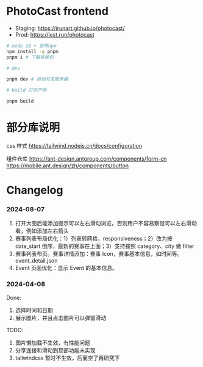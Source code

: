 # PhotoCast frontend

- Staging: https://irunart.github.io/photocast/
- Prod: https://iest.run/photocast

```bash
# node 18 + 自带npm
npm install -g pnpm
pnpm i # 下载依赖包

# dev

pnpm dev # 启动开发服务器

# build 打包产物

pnpm build


```

# 部分库说明

css 样式
https://tailwind.nodejs.cn/docs/configuration

组件仓库
https://ant-design.antgroup.com/components/form-cn
https://mobile.ant.design/zh/components/button

# Changelog

### 2024-08-07

1. 打开大图后能添加提示可以左右滑动浏览，否则用户不容易察觉可以左右滑动看，例如添加左右箭头
2. 赛事列表布局优化：1）列表转网格，responsiveness；2）改为按 date_start 倒序，最新的赛事在上面；3）支持按照 category、city 做 filter
3. 赛事列表布页。赛事详情添加：赛事 Icon，赛事基本信息，如时间等。event_detail.json
4. Event 页面优化：显示 Event 的基本信息。

### 2024-04-08

Done:
1. 选择时间和日期
2. 展示图片，并且点击图片可以弹窗滑动

TODO:

1. 图片懒加载不生效，有性能问题
2. 分享连接和滑动到顶部功能未实现
3. tailwindcss 暂时不生效，后面空了再研究下
